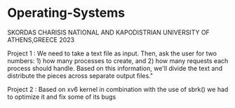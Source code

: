 # Operating-Systems

SKORDAS CHARISIS
NATIONAL AND KAPODISTRIAN UNIVERSITY OF ATHENS,GREECE
2023


Project 1 : We need to take a text file as input. Then, ask the user for two numbers: 1) how many processes to create, and 2) how many requests each process should handle.  Based on this information, we'll divide the text and distribute the pieces across separate output files."

Project 2 : Based on xv6 kernel in combination with the use of sbrk() we had to optimize it and fix some of its bugs
